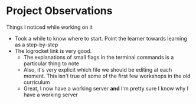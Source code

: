 # Project Observations

Things I noticed while working on it

- Took a while to know where to start. Point the learner towards learning as a step-by-step
- The logrocket link is very good.
  - The explanations of small flags in the terminal commands is a particular thing to note
  - Also, it's very explicit which file we should be editing at each moment. This isn't true of some of the first few workshops in the old curriculum
  - Great, I now have a working server **and** I'm pretty sure I know why I have a working server

